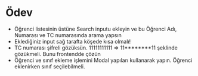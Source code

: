 # Ödev
- Öğrenci listesinin üstüne Search inputu ekleyin ve bu Öğrenci Adı, Numarası ve TC numarasında arama yapsın
- Eklediğiniz input sağ tarafta köşede kısa olmalı!
- TC numarası şifreli gözüksün. 11111111111 => 11********11 şeklinde gözükmeli. Bunu frontendde çözün
- Öğrenci ve sınıf ekleme işlemini Modal yapıları kullanarak yapın. Öğrenci eklenirken sınıf seçilebilmeli. 